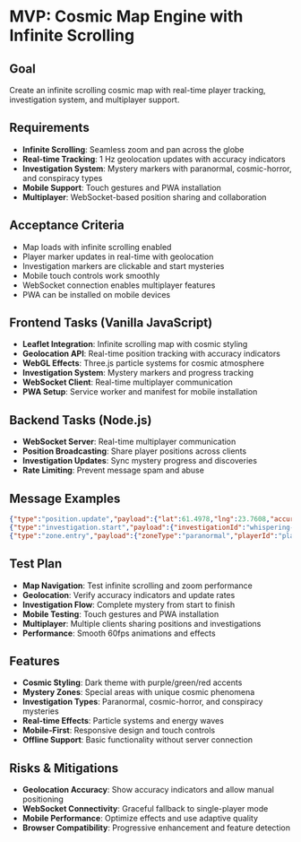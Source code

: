 # MVP: Cosmic Map Engine with Infinite Scrolling

## Goal
Create an infinite scrolling cosmic map with real-time player tracking, investigation system, and multiplayer support.

## Requirements
- **Infinite Scrolling**: Seamless zoom and pan across the globe
- **Real-time Tracking**: 1 Hz geolocation updates with accuracy indicators
- **Investigation System**: Mystery markers with paranormal, cosmic-horror, and conspiracy types
- **Mobile Support**: Touch gestures and PWA installation
- **Multiplayer**: WebSocket-based position sharing and collaboration

## Acceptance Criteria
- Map loads with infinite scrolling enabled
- Player marker updates in real-time with geolocation
- Investigation markers are clickable and start mysteries
- Mobile touch controls work smoothly
- WebSocket connection enables multiplayer features
- PWA can be installed on mobile devices

## Frontend Tasks (Vanilla JavaScript)
- **Leaflet Integration**: Infinite scrolling map with cosmic styling
- **Geolocation API**: Real-time position tracking with accuracy indicators
- **WebGL Effects**: Three.js particle systems for cosmic atmosphere
- **Investigation System**: Mystery markers and progress tracking
- **WebSocket Client**: Real-time multiplayer communication
- **PWA Setup**: Service worker and manifest for mobile installation

## Backend Tasks (Node.js)
- **WebSocket Server**: Real-time multiplayer communication
- **Position Broadcasting**: Share player positions across clients
- **Investigation Updates**: Sync mystery progress and discoveries
- **Rate Limiting**: Prevent message spam and abuse

## Message Examples
```json
{"type":"position.update","payload":{"lat":61.4978,"lng":23.7608,"accuracy":5,"timestamp":1737150000000}}
{"type":"investigation.start","payload":{"investigationId":"whispering-shadows","playerId":"player123"}}
{"type":"zone.entry","payload":{"zoneType":"paranormal","playerId":"player123"}}
```

## Test Plan
- **Map Navigation**: Test infinite scrolling and zoom performance
- **Geolocation**: Verify accuracy indicators and update rates
- **Investigation Flow**: Complete mystery from start to finish
- **Mobile Testing**: Touch gestures and PWA installation
- **Multiplayer**: Multiple clients sharing positions and investigations
- **Performance**: Smooth 60fps animations and effects

## Features
- **Cosmic Styling**: Dark theme with purple/green/red accents
- **Mystery Zones**: Special areas with unique cosmic phenomena
- **Investigation Types**: Paranormal, cosmic-horror, and conspiracy mysteries
- **Real-time Effects**: Particle systems and energy waves
- **Mobile-First**: Responsive design and touch controls
- **Offline Support**: Basic functionality without server connection

## Risks & Mitigations
- **Geolocation Accuracy**: Show accuracy indicators and allow manual positioning
- **WebSocket Connectivity**: Graceful fallback to single-player mode
- **Mobile Performance**: Optimize effects and use adaptive quality
- **Browser Compatibility**: Progressive enhancement and feature detection

